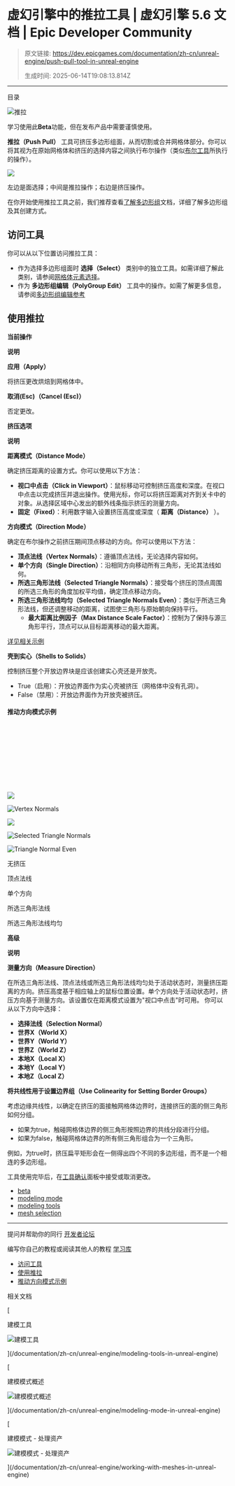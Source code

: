 # 虚幻引擎中的推拉工具 | 虚幻引擎 5.6 文档 | Epic Developer Community

> 原文链接: https://dev.epicgames.com/documentation/zh-cn/unreal-engine/push-pull-tool-in-unreal-engine
> 
> 生成时间: 2025-06-14T19:08:13.814Z

---

目录

![推拉](https://dev.epicgames.com/community/api/documentation/image/f8933065-4c36-41e2-b21f-644ed04ffaa7?resizing_type=fill&width=1920&height=335)

学习使用此**Beta**功能，但在发布产品中需要谨慎使用。

**推拉（Push Pull）** 工具可挤压多边形组面，从而切割或合并网格体部分。你可以将其视为在原始网格体和挤压的选择内容之间执行布尔操作（类似[布尔工具](/documentation/zh-cn/unreal-engine/boolean-tool-in-unreal-engine)所执行的操作）。

[![](https://d1iv7db44yhgxn.cloudfront.net/documentation/images/39878312-a023-4f86-8d05-9e7a19a6be79/push-pull-operation.png)](https://d1iv7db44yhgxn.cloudfront.net/documentation/images/39878312-a023-4f86-8d05-9e7a19a6be79/push-pull-operation.png)

左边是面选择；中间是推拉操作；右边是挤压操作。

在你开始使用推拉工具之前，我们推荐查看[了解多边形组](/documentation/zh-cn/unreal-engine/understanding-polygroups-in-unreal-engine)文档，详细了解多边形组及其创建方式。

## 访问工具

你可以从以下位置访问推拉工具：

-   作为选择多边形组面时 **选择（Select）** 类别中的独立工具。如需详细了解此类别，请参阅[网格体元素选择](/documentation/zh-cn/unreal-engine/modeling-mode-in-unreal-engine#%E7%BD%91%E6%A0%BC%E4%BD%93%E5%85%83%E7%B4%A0%E9%80%89%E6%8B%A9)。
-   作为 **多边形组编辑（PolyGroup Edit）** 工具中的操作。如需了解更多信息，请参阅[多边形组编辑参考](/documentation/zh-cn/unreal-engine/polygroup-edit-tool-in-unreal-engine)

## 使用推拉

**当前操作**

**说明**

**应用（Apply）**

将挤压更改烘焙到网格体中。

**取消(Esc)（Cancel (Esc)）**

否定更改。

**挤压选项**

**说明**

**距离模式（Distance Mode）**

确定挤压距离的设置方式。你可以使用以下方法：

-   **视口中点击（Click in Viewport）**：鼠标移动可控制挤压高度和深度。在视口中点击以完成挤压并退出操作。使用光标，你可以将挤压距离对齐到关卡中的对象。从选择区域中心发出的额外线条指示挤压的测量方向。
-   **固定（Fixed）**：利用数字输入设置挤压高度或深度（ **距离（Distance）** ）。

**方向模式（Direction Mode）**

确定在布尔操作之前挤压期间顶点移动的方向。你可以使用以下方法：

-   **顶点法线（Vertex Normals）**：遵循顶点法线，无论选择内容如何。
-   **单个方向（Single Direction）**：沿相同方向移动所有三角形，无论其法线如何。
-   **所选三角形法线（Selected Triangle Normals）**：接受每个挤压的顶点周围的所选三角形的角度加权平均值，确定顶点移动方向。
-   **所选三角形法线均匀（Selected Triangle Normals Even）**：类似于所选三角形法线，但还调整移动的距离，试图使三角形与原始朝向保持平行。
    -   **最大距离比例因子（Max Distance Scale Factor）**：控制为了保持与源三角形平行，顶点可以从目标距离移动的最大距离。

[详见相关示例](/documentation/zh-cn/unreal-engine/push-pull-tool-in-unreal-engine#%E6%8E%A8%E5%8A%A8%E6%96%B9%E5%90%91%E6%A8%A1%E5%BC%8F%E7%A4%BA%E4%BE%8B)

**壳到实心（Shells to Solids）**

控制挤压整个开放边界块是应该创建实心壳还是开放壳。

-   True（启用）：开放边界面作为实心壳被挤压（网格体中没有孔洞）。
-   False（禁用）：开放边界面作为开放壳被挤压。

#### 推动方向模式示例

 

 

 

 

 

![](https://d1iv7db44yhgxn.cloudfront.net/documentation/images/52e00e37-ff56-4fba-8086-5a5e3bd0a56d/selection.png)

![Vertex Normals](https://d1iv7db44yhgxn.cloudfront.net/documentation/images/7541231d-c2be-403a-94c2-4d261e590905/vertex-normals.png)

![](https://d1iv7db44yhgxn.cloudfront.net/documentation/images/ed7033f0-bed7-4422-892d-88c9b77673db/push-pull-single-direction.png)

![Selected Triangle Normals](https://d1iv7db44yhgxn.cloudfront.net/documentation/images/52e4f548-4009-434b-98a4-b62b658d095d/triangle-normals.png)

![Triangle Normal Even](https://d1iv7db44yhgxn.cloudfront.net/documentation/images/feb8c6e4-38a8-486a-93e3-54e9a07e4656/triangle-normal-even.png)

无挤压

顶点法线

单个方向

所选三角形法线

所选三角形法线均匀

**高级**

**说明**

**测量方向（Measure Direction）**

在所选三角形法线、顶点法线或所选三角形法线均匀处于活动状态时，测量挤压距离的方向。挤压高度基于相应轴上的鼠标位置设置。单个方向处于活动状态时，挤压方向基于测量方向。该设置仅在距离模式设置为"视口中点击"时可用。 你可以从以下方向中选择：

-   **选择法线（Selection Normal）**
-   **世界X（World X）**
-   **世界Y（World Y）**
-   **世界Z（World Z）**
-   **本地X（Local X）**
-   **本地Y（Local Y）**
-   **本地Z（Local Z）**

**将共线性用于设置边界组（Use Colinearity for Setting Border Groups）**

考虑边缘共线性，以确定在挤压的面接触网格体边界时，连接挤压的面的侧三角形如何分组。

-   如果为true，触碰网格体边界的侧三角形按照边界的共线分段进行分组。
-   如果为false，触碰网格体边界的所有侧三角形组合为一个三角形。

例如，为true时，挤压扁平矩形会在一侧得出四个不同的多边形组，而不是一个相连的多边形组。

工具使用完毕后，在[工具确认](/documentation/zh-cn/unreal-engine/modeling-mode-in-unreal-engine#%E5%B7%A5%E5%85%B7%E3%80%81%E6%92%A4%E9%94%80%E5%8E%86%E5%8F%B2%E8%AE%B0%E5%BD%95%E5%92%8C%E6%8E%A5%E5%8F%97%E6%9B%B4%E6%94%B9)面板中接受或取消更改。

-   [beta](https://dev.epicgames.com/community/search?query=beta)
-   [modeling mode](https://dev.epicgames.com/community/search?query=modeling%20mode)
-   [modeling tools](https://dev.epicgames.com/community/search?query=modeling%20tools)
-   [mesh selection](https://dev.epicgames.com/community/search?query=mesh%20selection)

* * *

提问并帮助你的同行 [开发者论坛](https://forums.unrealengine.com/categories?tag=unreal-engine)

编写你自己的教程或阅读其他人的教程 [学习库](https://dev.epicgames.com/community/unreal-engine/learning)

-   [访问工具](/documentation/zh-cn/unreal-engine/push-pull-tool-in-unreal-engine#%E8%AE%BF%E9%97%AE%E5%B7%A5%E5%85%B7)
-   [使用推拉](/documentation/zh-cn/unreal-engine/push-pull-tool-in-unreal-engine#%E4%BD%BF%E7%94%A8%E6%8E%A8%E6%8B%89)
-   [推动方向模式示例](/documentation/zh-cn/unreal-engine/push-pull-tool-in-unreal-engine#%E6%8E%A8%E5%8A%A8%E6%96%B9%E5%90%91%E6%A8%A1%E5%BC%8F%E7%A4%BA%E4%BE%8B)

相关文档

[

建模工具

![建模工具](https://dev.epicgames.com/community/api/documentation/image/152a0302-28b3-46e6-91d6-98c2ff1dde1b?resizing_type=fit&width=160&height=92)

](/documentation/zh-cn/unreal-engine/modeling-tools-in-unreal-engine)

[

建模模式概述

![建模模式概述](https://dev.epicgames.com/community/api/documentation/image/5f9ab70c-68fd-4dd1-9e68-9294f46ed6e0?resizing_type=fit&width=160&height=92)

](/documentation/zh-cn/unreal-engine/modeling-mode-in-unreal-engine)

[

建模模式 - 处理资产

![建模模式 - 处理资产](https://dev.epicgames.com/community/api/documentation/image/a47163cd-8973-4f6f-b9d8-6f3f03f03df0?resizing_type=fit&width=160&height=92)

](/documentation/zh-cn/unreal-engine/working-with-meshes-in-unreal-engine)